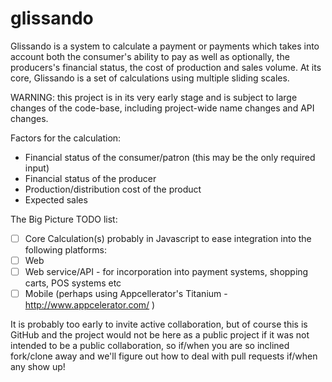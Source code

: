 glissando
=========

Glissando is a system to calculate a payment or payments which takes into account both the consumer's ability to pay as well as optionally, the producers's financial status, the cost of production and sales volume. At its core, Glissando is a set of calculations using multiple sliding scales.

WARNING: this project is in its very early stage and is subject to large changes of the code-base, including project-wide name changes and API changes. 

Factors for the calculation:
- Financial status of the consumer/patron (this may be the only required input)
- Financial status of the producer
- Production/distribution cost of the product
- Expected sales 

The Big Picture TODO list:
- [ ] Core Calculation(s) probably in Javascript to ease integration into the following platforms:
- [ ] Web
- [ ] Web service/API - for incorporation into payment systems, shopping carts, POS systems etc
- [ ] Mobile (perhaps using Appcellerator's Titanium - http://www.appcelerator.com/ )

It is probably too early to invite active collaboration, but of course this is GitHub and the project would not be here as a public project if it was not intended to be a public collaboration, so if/when you are so inclined fork/clone away and we'll figure out how to deal with pull requests if/when any show up!

